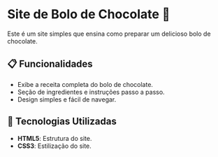 # Site de Bolo de Chocolate 🍫

Este é um site simples que ensina como preparar um delicioso bolo de chocolate.

## 📋 Funcionalidades
- Exibe a receita completa do bolo de chocolate.
- Seção de ingredientes e instruções passo a passo.
- Design simples e fácil de navegar.

## 🚀 Tecnologias Utilizadas

- **HTML5**: Estrutura do site.
- **CSS3**: Estilização do site.


